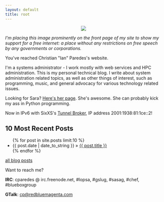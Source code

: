 ```yaml
---
layout: default
title: root
---
```


<center><a href="https://www.eff.org/pages/say-no-to-online-censorship"><img src="https://w2.eff.org/images/no_censorship_button.jpg"></a></center>

*I'm placing this image prominently on the front page of my site to show my support for a free internet: a place without any restrictions on free speech by any governments or corporations.*

You've reached Christian "Ian" Paredes's website.

I'm a systems administrator - I work mostly with web services and HPC administration.
This is my personal technical blog.  I write about system administration related
topics, as well as other things of interest, such as programming, music, and general
advocacy for various technology related issues.

Looking for Sara?  [Here's her page].  She's awesome.  She can probably kick
my ass in Python programming.

Now in IPv6 with SixXS's [Tunnel Broker](http://sixxs.net), IP address 2001:1938:81:1ce::2!

10 Most Recent Posts
--------------------

<ul>
{% for post in site.posts limit:10 %}
  <li><span>{{ post.date | date_to_string }}</span> &raquo; <a href="{{ post.url }}">{{ post.title }}</a></li>
{% endfor %}
</ul>

[all blog posts]

Want to reach me?

**IRC**: cparedes @ irc.freenode.net, #lopsa, #gslug, #sasag, #chef, #blueboxgroup

**GTalk**: cp@redbluemagenta.com

[Blue Box Group]: http://bluebox.net
[all blog posts]: /archive.html
[Here's her page]: http://sara.redbluemagenta.com/
